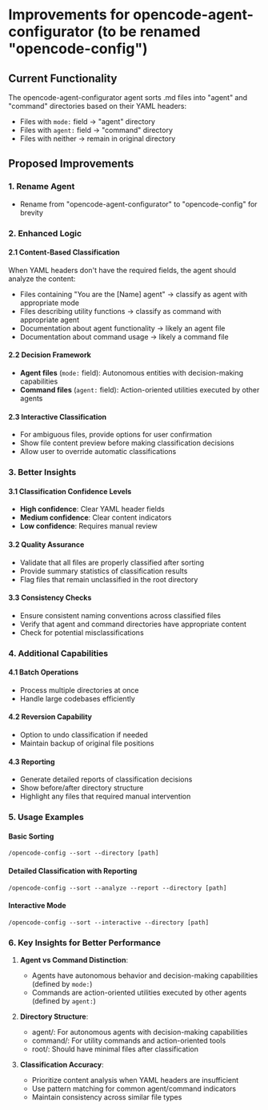 # Improvements for opencode-agent-configurator (to be renamed "opencode-config")

## Current Functionality
The opencode-agent-configurator agent sorts .md files into "agent" and "command" directories based on their YAML headers:
- Files with `mode:` field → "agent" directory
- Files with `agent:` field → "command" directory
- Files with neither → remain in original directory

## Proposed Improvements

### 1. Rename Agent
- Rename from "opencode-agent-configurator" to "opencode-config" for brevity

### 2. Enhanced Logic

#### 2.1 Content-Based Classification
When YAML headers don't have the required fields, the agent should analyze the content:
- Files containing "You are the [Name] agent" → classify as agent with appropriate mode
- Files describing utility functions → classify as command with appropriate agent
- Documentation about agent functionality → likely an agent file
- Documentation about command usage → likely a command file

#### 2.2 Decision Framework
- **Agent files** (`mode:` field): Autonomous entities with decision-making capabilities
- **Command files** (`agent:` field): Action-oriented utilities executed by other agents

#### 2.3 Interactive Classification
- For ambiguous files, provide options for user confirmation
- Show file content preview before making classification decisions
- Allow user to override automatic classifications

### 3. Better Insights

#### 3.1 Classification Confidence Levels
- **High confidence**: Clear YAML header fields
- **Medium confidence**: Clear content indicators
- **Low confidence**: Requires manual review

#### 3.2 Quality Assurance
- Validate that all files are properly classified after sorting
- Provide summary statistics of classification results
- Flag files that remain unclassified in the root directory

#### 3.3 Consistency Checks
- Ensure consistent naming conventions across classified files
- Verify that agent and command directories have appropriate content
- Check for potential misclassifications

### 4. Additional Capabilities

#### 4.1 Batch Operations
- Process multiple directories at once
- Handle large codebases efficiently

#### 4.2 Reversion Capability
- Option to undo classification if needed
- Maintain backup of original file positions

#### 4.3 Reporting
- Generate detailed reports of classification decisions
- Show before/after directory structure
- Highlight any files that required manual intervention

### 5. Usage Examples

#### Basic Sorting
```
/opencode-config --sort --directory [path]
```

#### Detailed Classification with Reporting
```
/opencode-config --sort --analyze --report --directory [path]
```

#### Interactive Mode
```
/opencode-config --sort --interactive --directory [path]
```

### 6. Key Insights for Better Performance

1. **Agent vs Command Distinction**:
   - Agents have autonomous behavior and decision-making capabilities (defined by `mode:`)
   - Commands are action-oriented utilities executed by other agents (defined by `agent:`)

2. **Directory Structure**:
   - agent/: For autonomous agents with decision-making capabilities
   - command/: For utility commands and action-oriented tools
   - root/: Should have minimal files after classification

3. **Classification Accuracy**:
   - Prioritize content analysis when YAML headers are insufficient
   - Use pattern matching for common agent/command indicators
   - Maintain consistency across similar file types